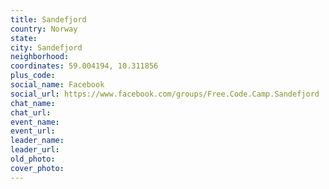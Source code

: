 ```yaml
---
title: Sandefjord
country: Norway
state: 
city: Sandefjord
neighborhood: 
coordinates: 59.004194, 10.311856
plus_code:
social_name: Facebook
social_url: https://www.facebook.com/groups/Free.Code.Camp.Sandefjord
chat_name:
chat_url:
event_name:
event_url:
leader_name:
leader_url:
old_photo: 
cover_photo:
---
```

